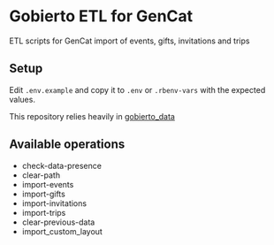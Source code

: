 # Gobierto ETL for GenCat

ETL scripts for GenCat import of events, gifts, invitations and trips

## Setup

Edit `.env.example` and copy it to `.env` or `.rbenv-vars` with the expected values.

This repository relies heavily in [gobierto_data](https://github.com/PopulateTools/gobierto_data)

## Available operations

- check-data-presence
- clear-path
- import-events
- import-gifts
- import-invitations
- import-trips
- clear-previous-data
- import_custom_layout

